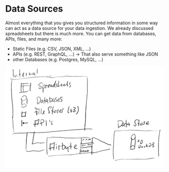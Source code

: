 # Data Sources
Almost everything that you gives you structured information in some way can act as a data source for your data ingestion.
We already discussed spreadsheets but there is much more. You can get data from databases, APIs, files, and many more:

- Static Files (e.g. CSV, JSON, XML, ...)
- APIs (e.g. REST, GraphQL, ...) -> That also serve something like JSON
- other Databases (e.g. Postgres, MySQL, ...)

![internal-sketch](../assets/img/internal-files.png)

